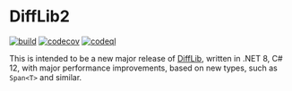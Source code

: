 DiffLib2
===

[![build](https://github.com/lassevk/Signals4Net/actions/workflows/build.yml/badge.svg)](https://github.com/lassevk/Signals4Net/actions/workflows/build.yml)
[![codecov](https://codecov.io/github/lassevk/DiffLib2/graph/badge.svg?token=M7F5JUBV7W)](https://codecov.io/github/lassevk/DiffLib2)
[![codeql](https://github.com/lassevk/DiffLib2/actions/workflows/github-code-scanning/codeql/badge.svg)](https://github.com/lassevk/DiffLib2/actions/workflows/github-code-scanning/codeql)

This is intended to be a new major release of [DiffLib](https://github.com/lassevk/DiffLib),
written in .NET 8, C# 12, with major performance improvements, based on new
types, such as `Span<T>` and similar.
 
